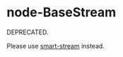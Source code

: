 node-BaseStream
===================

DEPRECATED.

Please use [smart-stream](https://github.com/thesmart/node-SmartStream) instead.